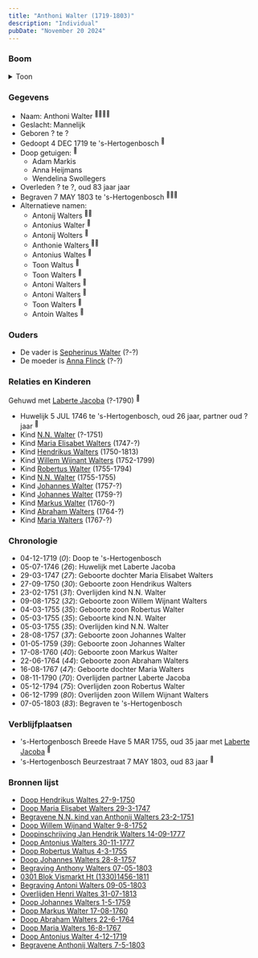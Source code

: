```yaml
---
title: "Anthoni Walter (1719-1803)"
description: "Individual"
pubDate: "November 20 2024"
---
```


### Boom
<details><summary>Toon</summary>

![test](https://www.plantuml.com/plantuml/svg/hLPTJzim57tthxY21vuw9N7IDAZYewmTGz0X64FJD24dyHglhetiLAX2_UzpMxTf4xQPZRVO9_Ovz-H-v4INH9NJ2KTwpCGZKMG2ASd68oMd8Z-JN2ee5H7QG5IKg60vXOofZDFLCvqybZEOq4bAbLvjwP8gAilP8qLRjsQSQ0tF201wKkLKVIvODXPKwsvtGfWuEWACvWWTmFMIIgFLYRrR-bXGnSHKmptXvkuz81e-UfwFsm3xVJo81ZrpyVCFHda-X-vXIjBPGohBajF38pY6uorCZwUSFn2HFsHAQfrAey2-D5ypdWf1OC2PoCOLLsou1hq-xkCtvUeUFj4yPsAq09Pi0y_pmXZsEHiLvOnoBfyCunpPY5ij-mQoigeDUz9iB24VLG6LXHIiuPyF6-__xcC8x_jduCT-uX9a35UdNy7lU7WPxLh99J5vKbAu89bCIQKaU3DtEp3yzCN8J3muqArpmoP7LAHIPyNBhaTmSNTf3eJjolvsqtvxyeeeHg3FcJQHbDPHlGaaT4gJ837kt2muurSdp3aLkMBZJJLKt3XnAOSWXjl-jU6EF1TkaoDBUpe-_eEVmtV3T_Ni2Z5O5qUAplxtimOO1ltUGhQ_xSOzuvnEu9xz54GqFqVWkLYImEdTXyNLWOkIjgs39DaMSYCNYTtiKQ6JWj3cGnIvA8ZM2i9j1HUo8CAyq53WEwL5Pst2wrFojynE_TbVTOeuSkehEyIc6CSlM1uwqSOsuBPJ7UmEY5IHmioqHWLY9wi3KrB31NFuBn6RzjFWxRXq7R-zZlZrd_Yb0ezT2pogihlHGXoIVQiqx1JqDqElZUpug3Pi0s_PVhoxnaaDnxlhmAlXzRLVMzVvmXfVxNxSsLt76DcnqVfcVfvoAhvlXDgUNWD2UmBN0IFTjhpwYHKGDW4VsGPH1rQsBbJMW13P2glBNQd23LKcO9kXDS14ZaxCB3F_dhy0)
</details>

### Gegevens
- Naam: Anthoni Walter <sup><a href="../s00180/" style="text-decoration:none" title="Doop Willem Wijnand Walter 9-8-1752">:link:</a><a href="../s00204/" style="text-decoration:none" title="Doop Maria Elisabet Walters 29-3-1747">:link:</a><a href="../s00203/" style="text-decoration:none" title="Doop Johannes Walters 1-5-1759">:link:</a><a href="../s00201/" style="text-decoration:none" title="Doop Markus Walter 17-08-1760">:link:</a></sup>
- Geslacht: Mannelijk
- Geboren ? te ? 
- Gedoopt 4 DEC 1719 te 's-Hertogenbosch <sup><a href="../s00188/" style="text-decoration:none" title="Doop Antonius Walter 4-12-1719">:link:</a></sup>
- Doop getuigen: <sup><a href="../s00188/" style="text-decoration:none" title="Doop Antonius Walter 4-12-1719">:link:</a></sup>
  - Adam Markis
  - Anna Heijmans
  - Wendelina Swollegers
- Overleden ? te ?, oud 83 jaar jaar 
- Begraven 7 MAY 1803 te 's-Hertogenbosch <sup><a href="../s00292/" style="text-decoration:none" title="Begraving Anthony Walters  07-05-1803">:link:</a><a href="../s00195/" style="text-decoration:none" title="Begravene Anthonij Walters 7-5-1803">:link:</a><a href="../s00293/" style="text-decoration:none" title="Begraving Antoni Walters 09-05-1803">:link:</a></sup>
- Alternatieve namen:
  - Antonij Walters <sup><a href="../s00181/" style="text-decoration:none" title="Doop Abraham Walters 22-6-1764">:link:</a><a href="../s00200/" style="text-decoration:none" title="Begravene N.N. kind van Anthonij Walters 23-2-1751">:link:</a></sup>
  - Antonius Walter <sup><a href="../s00188/" style="text-decoration:none" title="Doop Antonius Walter 4-12-1719">:link:</a></sup>
  - Antonij Wolters <sup><a href="../s00189/" style="text-decoration:none" title="Huwelijk Anthonij Wolters en Jacoba Laberte 5-7-1746">:link:</a></sup>
  - Anthonie Walters <sup><a href="../s00190/" style="text-decoration:none" title="Doop Maria Walters 16-8-1767">:link:</a><a href="../s00203/" style="text-decoration:none" title="Doop Johannes Walters 1-5-1759">:link:</a></sup>
  - Antonius Waltes <sup><a href="../s00191/" style="text-decoration:none" title="Doop Hendrikus Waltes 27-9-1750">:link:</a></sup>
  - Toon Waltus <sup><a href="../s00192/" style="text-decoration:none" title="Doop Robertus Waltus 4-3-1755">:link:</a></sup>
  - Toon Walters <sup><a href="../s00193/" style="text-decoration:none" title="Doop Johannes Walters 28-8-1757">:link:</a></sup>
  - Antoni Walters <sup><a href="../s00204/" style="text-decoration:none" title="Doop Maria Elisabet Walters 29-3-1747">:link:</a></sup>
  - Antoni Walters <sup><a href="../s00204/" style="text-decoration:none" title="Doop Maria Elisabet Walters 29-3-1747">:link:</a></sup>
  - Toon Walters <sup><a href="../s00193/" style="text-decoration:none" title="Doop Johannes Walters 28-8-1757">:link:</a></sup>
  - Antoin Waltes <sup><a href="../s00295/" style="text-decoration:none" title="Overlijden Henri Waltes 31-07-1813">:link:</a></sup>

### Ouders
- De vader is [Sepherinus Walter](../i00136/) (?-?)
- De moeder is [Anna Flinck](../i00137/) (?-?)

### Relaties en Kinderen

Gehuwd met [Laberte Jacoba](../i00132/) (?-1790) <sup><a href="../s00189/" style="text-decoration:none" title="Huwelijk Anthonij Wolters en Jacoba Laberte 5-7-1746">:link:</a></sup>
- Huwelijk 5 JUL 1746 te 's-Hertogenbosch, oud 26 jaar, partner oud ? jaar <sup><a href="../s00189/" style="text-decoration:none" title="Huwelijk Anthonij Wolters en Jacoba Laberte 5-7-1746">:link:</a></sup>
- Kind [N.N. Walter](../i00143/) (?-1751)
- Kind [Maria Elisabet Walters](../i00147/) (1747-?)
- Kind [Hendrikus Walters](../i00139/) (1750-1813)
- Kind [Willem Wijnant Walters](../i00120/) (1752-1799)
- Kind [Robertus Walter](../i00140/) (1755-1794)
- Kind [N.N. Walter](../i00173/) (1755-1755)
- Kind [Johannes Walter](../i00141/) (1757-?)
- Kind [Johannes Walter](../i00146/) (1759-?)
- Kind [Markus Walter](../i00144/) (1760-?)
- Kind [Abraham Walters](../i00133/) (1764-?)
- Kind [Maria Walters](../i00138/) (1767-?)

### Chronologie
- 04-12-1719 (<i>0</i>): Doop te 's-Hertogenbosch
- 05-07-1746 (<i>26</i>): Huwelijk met Laberte Jacoba
- 29-03-1747 (<i>27</i>): Geboorte dochter Maria Elisabet Walters
- 27-09-1750 (<i>30</i>): Geboorte zoon Hendrikus Walters
- 23-02-1751 (<i>31</i>): Overlijden kind N.N. Walter
- 09-08-1752 (<i>32</i>): Geboorte zoon Willem Wijnant Walters
- 04-03-1755 (<i>35</i>): Geboorte zoon Robertus Walter
- 05-03-1755 (<i>35</i>): Geboorte kind N.N. Walter
- 05-03-1755 (<i>35</i>): Overlijden kind N.N. Walter
- 28-08-1757 (<i>37</i>): Geboorte zoon Johannes Walter
- 01-05-1759 (<i>39</i>): Geboorte zoon Johannes Walter
- 17-08-1760 (<i>40</i>): Geboorte zoon Markus Walter
- 22-06-1764 (<i>44</i>): Geboorte zoon Abraham Walters
- 16-08-1767 (<i>47</i>): Geboorte dochter Maria Walters
- 08-11-1790 (<i>70</i>): Overlijden partner Laberte Jacoba
- 05-12-1794 (<i>75</i>): Overlijden zoon Robertus Walter
- 06-12-1799 (<i>80</i>): Overlijden zoon Willem Wijnant Walters
- 07-05-1803 (<i>83</i>): Begraven te 's-Hertogenbosch

### Verblijfplaatsen
- 's-Hertogenbosch Breede Have 5 MAR 1755, oud 35 jaar met [Laberte Jacoba](../i00132/) <sup><a href="../s00039/" style="text-decoration:none" title="Begravene N.N. Walters 05/03/1755">:link:</a></sup>
- 's-Hertogenbosch Beurzestraat 7 MAY 1803, oud 83 jaar  <sup><a href="../s00292/" style="text-decoration:none" title="Begraving Anthony Walters  07-05-1803">:link:</a></sup>

### Bronnen lijst
- [Doop Hendrikus Waltes 27-9-1750](../s00191/)
- [Doop Maria Elisabet Walters 29-3-1747](../s00204/)
- [Begravene N.N. kind van Anthonij Walters 23-2-1751](../s00200/)
- [Doop Willem Wijnand Walter 9-8-1752](../s00180/)
- [Doopinschrijving Jan Hendrik Walters 14-09-1777 ](../s00265/)
- [Doop Antonius Walters 30-11-1777](../s00273/)
- [Doop Robertus Waltus 4-3-1755](../s00192/)
- [Doop Johannes Walters 28-8-1757](../s00193/)
- [Begraving Anthony Walters  07-05-1803](../s00292/)
- [0301 Blok Vismarkt Ht (1330)1456-1811](../s00194/)
- [Begraving Antoni Walters 09-05-1803](../s00293/)
- [Overlijden Henri Waltes 31-07-1813](../s00295/)
- [Doop Johannes Walters 1-5-1759](../s00203/)
- [Doop Markus Walter 17-08-1760](../s00201/)
- [Doop Abraham Walters 22-6-1764](../s00181/)
- [Doop Maria Walters 16-8-1767](../s00190/)
- [Doop Antonius Walter 4-12-1719](../s00188/)
- [Begravene Anthonij Walters 7-5-1803](../s00195/)